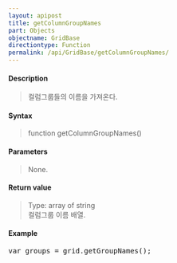 ```yaml
---
layout: apipost
title: getColumnGroupNames
part: Objects
objectname: GridBase
directiontype: Function
permalink: /api/GridBase/getColumnGroupNames/
---
```



#### Description

> 컬럼그룹들의 이름을 가져온다.

#### Syntax

> function getColumnGroupNames()

#### Parameters

> None.

#### Return value

> Type: array of string  
> 컬럼그룹 이름 배열.

#### Example

<pre class="prettyprint">
var groups = grid.getGroupNames();
</pre>




